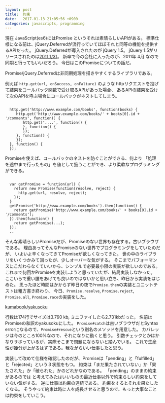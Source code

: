 ```yaml
---
layout: post
title:  約束
date:   2017-01-13 21:05:56 +0900
categories: javascripts, programming
---
```


 現在 JavaScript(es6)にはPromise というそれは素晴らしいAPIがある。
 標準仕様になる前は、jQuery.Deferredが流行っていてほぼそれと同等の機能を提供するAPIだった。
 jQuery.Deferredが導入されたのが jQuery 1.5。
 jQuery 1.5がリリースされたのは[2011 1/31]((http://blog.jquery.com/2011/01/31/jquery-15-released/))。
 新卒で今の会社に入ったのが、2011年 4月 なので同期と行ってもいいだろう。
 今日はこのPromiseについての話だ。

 Promise/jQuery.Deferredは非同期処理を描きやすくするライブラリである。

 例えば `http.get(url, onSuccess, onFaliure)` のような
 httpリクエストを投げて結果をコールバック関数で受け取るAPIがあった場合、
 あるAPIの結果を受けて次のAPIを呼ぶ場合にコールバックがネストしてしまう。

```

  http.get('http://www.example.com/books', function(books) {
     http.get('http://www.example.com/books/' + books[0].id + '/comments', function() {
        http.get('....', function() {
        }, function() {
        });
     }, function() {
     });
  }, function() {
  });

```

Promiseを使えば、コールバックのネストを防ぐことができる、何より
「処理を途中まで行ったもの」を値として扱うことができ、より柔軟なプログラミングができる。

```

  var getPromise = function(url) {
    return new Promise(function(resolve, reject) {
      http.get(url, resolve, reject);
    });
  }
  getPromise('http://www.example.com/books').then(function() {
    return getPromise('http://www.example.com/books/' + books[0].id + '/comments');
  }).then(function() {
    return getPromise(...);
  });
  ..
```

 そんな素晴らしいPromiseだが、Promiseのない世界も存在する。古いブラウザである。
 理由あってそんなPromiseのない世界でプログラミングをしていたのだが、
 いよいよ辛くなってきてPromiseが欲しくなってきた。
 世の中のライブラリをいくつかみて回ったが、少しオーバーな気がする。
 そこまでパフォーマンスにこだわらなくていいから、シンプルで必要最小限の実装が欲しいのである。
 これまで何回かPromiseを実装しようと思っていたが、結局実装しなかった。
 ここいらで重い腰をあげても良いのではないかと思い立ち、昨日から実装をはじめた。
 思ったほど時間はかからず昨日の夜で`Promise.then`の実装とユニットテストは粗方書き終わり、
 今日、`Promise.resolve`, `Promise.reject`, `Promise.all`, `Promise.race`の実装をした。

 [kumabook/yakusoku](https://github.com/kumabook/yakusoku)

 行数は174行でサイズは3.790 kb, ミニファイしたら2.731kbだった。
 名前はPromiseの和訳のyakusokuにした。
 `Promise#catch`は古いブラウザだとSyntax errorになるので、`Promise#rescue`という別名のメソッドを用意した。
 カバレッジは今のところ100%なので、それになりに動くと思う。
 引数チェックとかはかなりサボっているが、実際そこまで問題にならないと踏んでいる。
 これで生産性が幾分が上がるはずである。我ながらいい仕事したと思う。

 実装して改めて仕様を確認したのだが、Promiseは「pending」と「fulfilled」と「rejected」という３状態をもつ。
 約束は「まだ果たされていない」か「果たされた」か「破られた」かのどれかなのである。
 「pending」のままの約束があるのでは
 と考えてみたはいいものの最近仕事以外で約束らしい約束をしていない気がする。
 逆に仕事は約束の連続である。
 約束をするとそれを果たしたくなる。
 そうやって約束は時に人を成長させると思うので、もっと大事なことは約束をしていこう。
